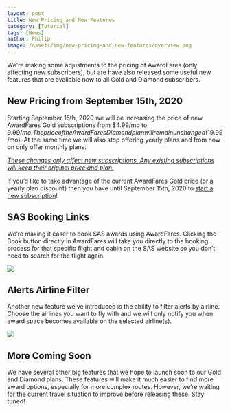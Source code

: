 ```yaml
---
layout: post
title: New Pricing and New Features
category: [Tutorial]
tags: [News]
author: Philip
image: /assets/img/new-pricing-and-new-features/overview.png
---
```


We're making some adjustments to the pricing of AwardFares (only affecting new subscribers), but are have also released some useful new features that are available now to all Gold and Diamond subscribers.

## New Pricing from September 15th, 2020
Starting September 15th, 2020 we will be increasing the price of new AwardFares Gold subscriptions from $4.99/mo to $9.99/mo. The price of the AwardFares Diamond plan will remain unchanged ($19.99/mo). At the same time we will also stop offering yearly plans and from now on only offer monthly plans.

*<u>These changes only affect new subscriptions. Any existing subscriptions will keep their original price and plan.</u>*

If you’d like to take advantage of the current AwardFares Gold price (or a yearly plan discount) then you have until September 15th, 2020 to [start a new subscription](https://awardfares.com/billing)!

## SAS Booking Links
We’re making it easer to book SAS awards using AwardFares. Clicking the Book button directly in AwardFares will take you directly to the booking process for that specific flight and cabin on the SAS website so you don’t need to search for the flight again.

<img src="/assets/img/new-pricing-and-new-features/sas-booking-links.png" />

## Alerts Airline Filter
Another new feature we’ve introduced is the ability to filter alerts by airline. Choose the airlines you want to fly with and we will only notify you when award space becomes available on the selected airline(s).

<img src="/assets/img/new-pricing-and-new-features/alert-airline-filter.png" />

## More Coming Soon
We have several other big features that we hope to launch soon to our Gold and Diamond plans. These features will make it much easier to find more award options, especially for more complex routes. However, we’re waiting for the current travel situation to improve before releasing these. Stay tuned!
